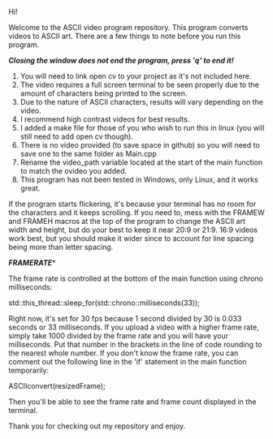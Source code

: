 Hi!

Welcome to the ASCII video program repository. This program converts videos to ASCII art. There are a few things to note before you run this program.

***Closing the window does not end the program, press 'q' to end it!***

1. You will need to link open cv to your project as it's not included here.
2. The video requires a full screen terminal to be seen properly due to the amount of characters being printed to the screen.
3. Due to the nature of ASCII characters, results will vary depending on the video.
4. I recommend high contrast videos for best results.
5. I added a make file for those of you who wish to run this in linux (you will still need to add open cv though).
6. There is no video provided (to save space in github) so you will need to save one to the same folder as Main.cpp
7. Rename the video_path variable located at the start of the main function to match the ovideo you added.
8. This program has not been tested in Windows, only Linux, and it works great.

If the program starts flickering, it's because your terminal has no room for the characters and it keeps scrolling. If you need to, mess with the FRAMEW and FRAMEH macros at the top of the program to change the ASCII art width and height, but do your best to keep it near 20:9 or 21:9. 16:9 videos work best, but you should make it wider since to account for line spacing being more than letter spacing.

***FRAMERATE****

The frame rate is controlled at the bottom of the main function using chrono milliseconds:

std::this_thread::sleep_for(std::chrono::milliseconds(33));

Right now, it's set for 30 fps because 1 second divided by 30 is 0.033 seconds or 33 milliseconds. If you upload a video with a higher frame rate, simply take 1000 divided by the frame rate and you will have your milliseconds. Put that number in the brackets in the line of code rounding to the nearest whole number. If you don't know the frame rate, you can comment out the following line in the 'if' statement in the main function temporarily:

ASCIIconvert(resizedFrame);

Then you'll be able to see the frame rate and frame count displayed in the terminal.

Thank you for checking out my repository and enjoy.
